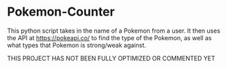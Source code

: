 # Pokemon-Counter
This python script takes in the name of a Pokemon from a user. It then uses the API at https://pokeapi.co/ to find the type of the Pokemon, as well as what types that Pokemon is strong/weak against.

THIS PROJECT HAS NOT BEEN FULLY OPTIMIZED OR COMMENTED YET
